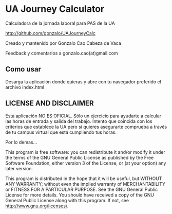 UA Journey Calculator
=====================

Calculadora de la jornada laboral para PAS de la UA

http://github.com/gonzalo/UAJourneyCalc

Creado y mantenido por Gonzalo Cao Cabeza de Vaca

Feedback y comentarios a gonzalo.cao(at)gmail.com


Como usar
---------
Desarga la aplicación donde quieras y abre con tu navegador preferido 
el archivo index.html


LICENSE AND DISCLAIMER
----------------------

Esta aplicación NO ES OFICIAL. Sólo un ejercicio para ayudarte a calcular
las horas de entrada y salida del trabajo. Intento que coincida con los 
criterios que establece la UA pero si quieres asegurarte comprueba a través
de tu campus virtual que está cumpliendo tus horas.

Por lo demas...

This program is free software: you can redistribute it and/or modify
it under the terms of the GNU General Public License as published by
the Free Software Foundation, either version 3 of the License, or
(at your option) any later version.

This program is distributed in the hope that it will be useful,
but WITHOUT ANY WARRANTY; without even the implied warranty of
MERCHANTABILITY or FITNESS FOR A PARTICULAR PURPOSE.  See the
GNU General Public License for more details.
You should have received a copy of the GNU General Public License
along with this program.  If not, see <http://www.gnu.org/licenses/>.
